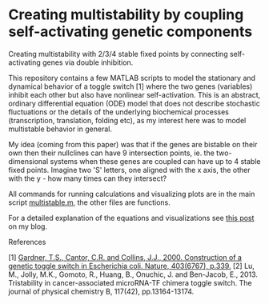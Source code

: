 # Creating multistability by coupling self-activating genetic components

Creating multistability with 2/3/4 stable fixed points by connecting self-activating genes via double inhibition.

<!--- comments like this --->
This repository contains a few MATLAB scripts to model the stationary and dynamical behavior of a toggle switch [1] where the two genes (variables) inhibit each other but also have nonlinear self-activation. This is an abstract, ordinary differential equation (ODE) model that does not describe stochastic fluctuations or the details of the underlying biochemical processes (transcription, translation, folding etc), as my interest here was to model multistable behavior in general.

My idea (coming from this paper) was that if the genes are bistable on their own then their nullclines can have 9 intersection points, ie. the two-dimensional systems when these genes are coupled can have up to 4 stable fixed points. Imagine two 'S' letters, one aligned with the x axis, the other with the y - how many times can they intersect?

All commands for running calculations and visualizing plots are in the main script [multistable.m](https://github.com/mbkoltai/multistable_coupled_toggle/blob/master/multistable.m), the other files are functions.

For a detailed explanation of the equations and visualizations see [this post](https://mbkoltai.github.io/multistable/) on my blog.

References

[1] [Gardner, T.S., Cantor, C.R. and Collins, J.J., 2000. Construction of a genetic toggle switch in Escherichia coli. Nature, 403(6767), p.339.](https://www.nature.com/articles/35002131)
[2] Lu, M., Jolly, M.K., Gomoto, R., Huang, B., Onuchic, J. and Ben-Jacob, E., 2013. Tristability in cancer-associated microRNA-TF chimera toggle switch. The journal of physical chemistry B, 117(42), pp.13164-13174.
